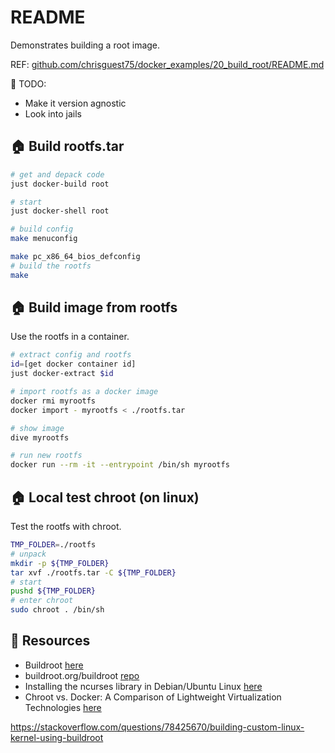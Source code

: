 # README

Demonstrates building a root image.  

REF: [github.com/chrisguest75/docker_examples/20_build_root/README.md](https://github.com/chrisguest75/docker_examples/blob/master/20_build_root/README.md)

📝 TODO:

* Make it version agnostic
* Look into jails

## 🏠 Build rootfs.tar

```sh
# get and depack code
just docker-build root

# start 
just docker-shell root

# build config
make menuconfig

make pc_x86_64_bios_defconfig
# build the rootfs
make
```

## 🏠 Build image from rootfs

Use the rootfs in a container.  

```sh
# extract config and rootfs
id=[get docker container id]
just docker-extract $id

# import rootfs as a docker image
docker rmi myrootfs
docker import - myrootfs < ./rootfs.tar

# show image
dive myrootfs

# run new rootfs
docker run --rm -it --entrypoint /bin/sh myrootfs
```

## 🏠 Local test chroot (on linux)

Test the rootfs with chroot.  

```sh
TMP_FOLDER=./rootfs
# unpack
mkdir -p ${TMP_FOLDER}
tar xvf ./rootfs.tar -C ${TMP_FOLDER}
# start
pushd ${TMP_FOLDER}
# enter chroot
sudo chroot . /bin/sh
```

## 👀 Resources

* Buildroot [here](https://buildroot.org/)  
* buildroot.org/buildroot [repo](https://gitlab.com/buildroot.org/buildroot/)
* Installing the ncurses library in Debian/Ubuntu Linux [here](https://www.cyberciti.biz/faq/linux-install-ncurses-library-headers-on-debian-ubuntu-centos-fedora/)
* Chroot vs. Docker: A Comparison of Lightweight Virtualization Technologies [here](https://medium.com/@kabilanMahathevan/chroot-vs-docker-a-comparison-of-lightweight-virtualization-technologies-b9bd8a182d1c)

https://stackoverflow.com/questions/78425670/building-custom-linux-kernel-using-buildroot